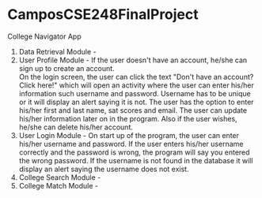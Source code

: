 # CamposCSE248FinalProject
College Navigator App

1.	Data Retrieval Module - 
2.	User Profile Module - If the user doesn't have an account, he/she can sign up to create an account.  
On the login screen, the user can click the text "Don't have an account? Click here!" which will open an activity
where the user can enter his/her information such username and password.  Username has to be unique or it will display an alert
saying it is not.  The user has the option to enter his/her first and last name, sat scores and email.  The user can update
his/her information later on in the program.  Also if the user wishes, he/she can delete his/her account.
3.	User Login Module - On start up of the program, the user can enter his/her username and password.  If the user enters his/her
username correctly and the password is wrong, the program will say you entered the wrong password.  If the username is not found in the
database it will display an alert saying the username does not exist.  
4.	College Search Module - 
5.	College Match Module - 